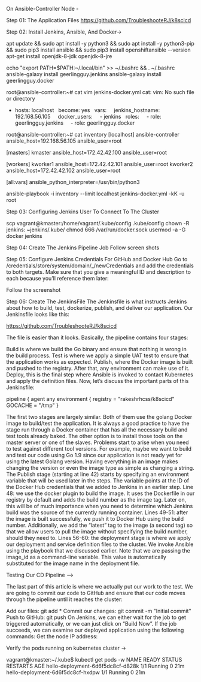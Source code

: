 On Ansible-Controller Node -

Step 01: The Application Files
https://github.com/TroubleshooteRJ/k8scicd

Step 02: Install Jenkins, Ansible, And Docker->

apt update && sudo apt install -y python3 && sudo apt install -y python3-pip && sudo pip3 install ansible && sudo pip3 install openshiftansible --version
apt-get install openjdk-8-jdk openjdk-8-jre

echo "export PATH=$PATH:~/.local/bin" >> ~/.bashrc && . ~/.bashrc
ansible-galaxy install geerlingguy.jenkins
ansible-galaxy install geerlingguy.docker

root@ansible-controller:~# cat vim jenkins-docker.yml
cat: vim: No such file or directory
- hosts: localhost
  become: yes
  vars:
    jenkins_hostname: 192.168.56.105
    docker_users:
    - jenkins
  roles:
    - role: geerlingguy.jenkins
    - role: geerlingguy.docker


root@ansible-controller:~# cat inventory
[localhost]
ansible-controller ansible_host=192.168.56.105 ansible_user=root

[masters]
kmaster ansible_host=172.42.42.100 ansible_user=root

[workers]
kworker1 ansible_host=172.42.42.101 ansible_user=root
kworker2 ansible_host=172.42.42.102 ansible_user=root

[all:vars]
ansible_python_interpreter=/usr/bin/python3

ansible-playbook -i inventory --limit localhost jenkins-docker.yml  -kK -u root


Step 03: Configuring Jenkins User To Connect To The Cluster

scp vagrant@kmaster:/home/vagrant/.kube/config .kube/config
chown -R jenkins: ~jenkins/.kube/
chmod 666 /var/run/docker.sock
usermod -a -G docker jenkins


Step 04: Create The Jenkins Pipeline Job
Follow screen shots

Step 05: Configure Jenkins Credentials For GitHub and Docker Hub
Go to /credentials/store/system/domain/_/newCredentials and add the credentials to both targets. 
Make sure that you give a meaningful ID and description to each because you’ll reference them later:

Follow the screenshot

Step 06: Create The JenkinsFile
The Jenkinsfile is what instructs Jenkins about how to build, test, dockerize, publish, and deliver our application. Our Jenkinsfile looks like this:

https://github.com/TroubleshooteRJ/k8scicd


The file is easier than it looks. Basically, the pipeline contains four stages:

Build is where we build the Go binary and ensure that nothing is wrong in the build process.
Test is where we apply a simple UAT test to ensure that the application works as expected.
Publish, where the Docker image is built and pushed to the registry. After that, any environment can make use of it.
Deploy, this is the final step where Ansible is invoked to contact Kubernetes and apply the definition files.
Now, let’s discuss the important parts of this Jenkinsfile:

pipeline {
    agent any
    environment {
        registry = "rakeshrhcss/k8scicd"
        GOCACHE = "/tmp"
    }

The first two stages are largely similar. Both of them use the golang Docker image to build/test the application. 
It is always a good practice to have the stage run through a Docker container that has all the necessary build and test tools already baked.
 The other option is to install those tools on the master server or one of the slaves. 
 Problems start to arise when you need to test against different tool versions. 
 For example, maybe we want to build and test our code using Go 1.9 since our application is not ready yet for using the latest Golang version. 
 Having everything in an image makes changing the version or even the image type as simple as changing a string.
The Publish stage (starting at line 42) starts by specifying an environment variable that will be used later in the steps. 
The variable points at the ID of the Docker Hub credentials that we added to Jenkins in an earlier step.
Line 48: we use the docker plugin to build the image. It uses the Dockerfile in our registry by default and adds the build number as the image tag.
 Later on, this will be of much importance when you need to determine which Jenkins build was the source of the currently running container.
Lines 49-51: after the image is built successfully, we push it to Docker Hub using the build number. 
Additionally, we add the “latest” tag to the image (a second tag) so that we allow users to pull the image without specifying the build number, 
should they need to.
Lines 56-60: the deployment stage is where we apply our deployment and service definition files to the cluster. 
We invoke Ansible using the playbook that we discussed earlier. Note that we are passing the image_id as a command-line variable.
 This value is automatically substituted for the image name in the deployment file.



Testing Our CD Pipeline -->

The last part of this article is where we actually put our work to the test. We are going to commit our code to GitHub and ensure that our code moves through the pipeline until it reaches the cluster:

Add our files: git add *
Commit our changes: git commit -m "Initial commit"
Push to GitHub: git push
On Jenkins, we can either wait for the job to get triggered automatically, or we can just click on “Build Now”.
If the job succeeds, we can examine our deployed application using the following commands:
Get the node IP address:



Verify the pods running on kubernetes cluster ->

vagrant@kmaster:~/.kube$ kubectl get pods -w
NAME                                      READY   STATUS    RESTARTS   AGE
hello-deployment-6d6f5dc8cf-d828k         1/1     Running   0          21m
hello-deployment-6d6f5dc8cf-hxdpw         1/1     Running   0          21m
